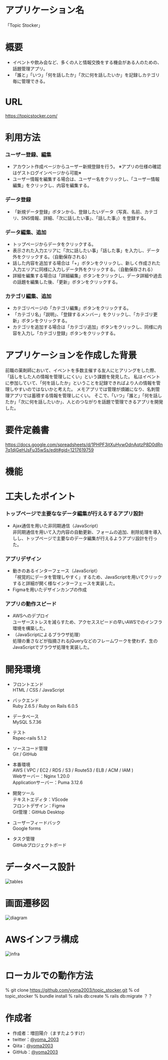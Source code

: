 # アプリケーション名
「Topic Stocker」

# 概要
- イベントや飲み会など、多くの人と情報交換をする機会がある人のための、話題管理アプリ。<br>
- 「誰と」「いつ」「何を話したか」「次に何を話したいか」を記録しカテゴリ毎に管理できる。

# URL
https://topicstocker.com/

# 利用方法
### ユーザー登録、編集
- アカウント作成ページからユーザー新規登録を行う。  ※アプリの仕様の確認はゲストログインページから可能※
- ユーザー情報を編集する場合は、ユーザー名をクリックし、「ユーザー情報編集」をクリックし、内容を編集する。

### データ登録
- 「新規データ登録」ボタンから、登録したいデータ（写真、名前、カテゴリ、SNS情報、詳細、「次に話したい事」、「話した事」）を登録する。

### データ編集、追加
- トップページからデータをクリックする。
- 表示された入力エリアに「次に話したい事」「話した事」を入力し、データ外をクリックする。（自動保存される）
- 話した内容を追加する場合は「+」ボタンをクリックし、新しく作成された入力エリアに同様に入力しデータ外をクリックする。（自動保存される）
- 詳細を編集する場合は「詳細編集」ボタンをクリックし、データ詳細や過去の話題を編集した後、「更新」ボタンをクリックする。

### カテゴリ編集、追加
- カテゴリページの「カテゴリ編集」ボタンをクリックする。
- 「カテゴリ名」「説明」、「登録するメンバー」をクリックし、「カテゴリ更新」ボタンをクリックする。
- カテゴリを追加する場合は「カテゴリ追加」ボタンをクリックし、同様に内容を入力し「カテゴリ登録」ボタンをクリックする。

# アプリケーションを作成した背景

前職の薬剤師において、イベントを多数主催する友人にヒアリングをした際、「話しをした人の情報を管理しにくい」という課題を発見した。
私はイベントに参加していて、「何を話したか」ということを記録できればより人の情報を管理しやすいのではないかと考えた。
メモアプリでは管理が煩雑になり、名刺管理アプリでは蓄積する情報を管理しにくい。
そこで、「いつ」「誰と」「何を話したか」「次に何を話したいか」、人とのつながりを話題で管理できるアプリを開発した。

# 要件定義書
https://docs.google.com/spreadsheets/d/1PHPF3jtXuHywOdnAqtzP8D0dRn7q1djGeHJsFu35wSs/edit#gid=1217619759

# 機能


# 工夫したポイント
### トップページで主要ななデータ編集が行えるするアプリ設計
- Ajax通信を用いた非同期通信（JavaScript）<br>
非同期通信を用いて入力内容の自動更新、フォームの追加、削除処理を導入しし、トップページで主要なのデータ編集が行えるようアプリ設計を行った。

### アプリデザイン
- 動きのあるインターフェース（JavaScript）<br>
「視覚的にデータを管理しやすく」するため、JavaScriptを用いてクリックすると詳細が開く様なインターフェースを実装した。
- Figmaを用いたデザインカンプの作成<br>


### アプリの動作スピード
- AWSへのデプロイ<br>
ユーザーストレスを減らすため、アクセススピードの早いAWSでのインフラ環境を構築した。
- （JavaScriptによるブラウザ処理）<br>
処理の重さなどが指摘されるjQueryなどのフレームワークを使わず、生のJavaScriptでブラウザ処理を実装した。


# 開発環境
- フロントエンド<br>
HTML / CSS / JavaScript

- バックエンド<br>
Ruby 2.6.5 / Ruby on Rails 6.0.5

- データベース<br>
MySQL 5.7.36

- テスト<br>
Rspec-rails 5.1.2

- ソースコード管理<br>
Git / GitHub

- 本番環境<br>
AWS ( VPC / EC2 / RDS / S3 / Route53 / ELB / ACM / IAM )<br>
Webサーバー：Nginx 1.20.0<br>
Applicationサーバー：Puma 3.12.6<br>

- 開発ツール<br>
テキストエディタ：VScode<br>
フロントデザイン：Figma<br>
Git管理：GitHub Desktop<br>

- ユーザーフィードバック<br>
Google forms

- タスク管理<br>
GitHubプロジェクトボード

# データベース設計

![tables](https://user-images.githubusercontent.com/102401730/183283768-cb9daabf-98c4-434f-94bb-3769d1a66bfd.jpg)

# 画面遷移図

![diagram](https://user-images.githubusercontent.com/102401730/183306649-c636a7e2-579e-4ff5-8a9d-33ee39dd7da9.png)


# AWSインフラ構成

![infra](https://user-images.githubusercontent.com/102401730/183302923-b0266f12-13d9-40b5-bf6e-3c21a5687d5b.png)

# ローカルでの動作方法
% git clone https://github.com/yoma2003/topic_stocker.git
% cd topic_stocker
% bundle install
% rails db:create
% rails db:migrate
？？

# 作成者

* 作成者：増田陽介（ますたようすけ）
* twitter：[@yoma_2003](https://twitter.com/yoma_2003)
* Qiita：[@yoma2003](https://qiita.com/yoma2003)
* GitHub：[@yoma2003](https://github.com/yoma2003) 